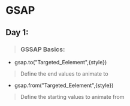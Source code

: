# GSAP
## Day 1:
> ### GSSAP Basics:
- gsap.to("Targeted_Eelement",{style}) 
> Define the end values to animate to
- gsap.from("Targeted_Eelement",{style})
> Define the starting values to animate from